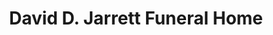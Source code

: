 ---
title: "David D. Jarrett Funeral Home"
url: /mahanoy-city/david-d-jarrett-funeral-home/
shop: funeral directors
---